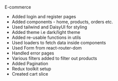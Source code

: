 E-commerce 
- Added login and register pages
- Added components - home, products, orders etc.
- Used tailwind and DaisyUI for styling
- Added theme i.e dark/light theme
- Added re-usable functions in utils
- Used loaders to fetch data inside components
- Used Form from react-router-dom
- Handled error pages
- Various filters added to filter out products
- Added Pagination
- Redux toolkit setup
- Created cart slice
